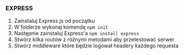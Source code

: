 ### EXPRESS ###

1. Zainstaluj Express.js od początku
2. W folderze wykonaj komendę `npm init`
3. Następnie zainstaluj Express'a `npm install express`
4. Stwórz kilka routów z różnymi metodami aby przetestować serwer
5. Stwórz middleware które będzie logował headery każdego requesta